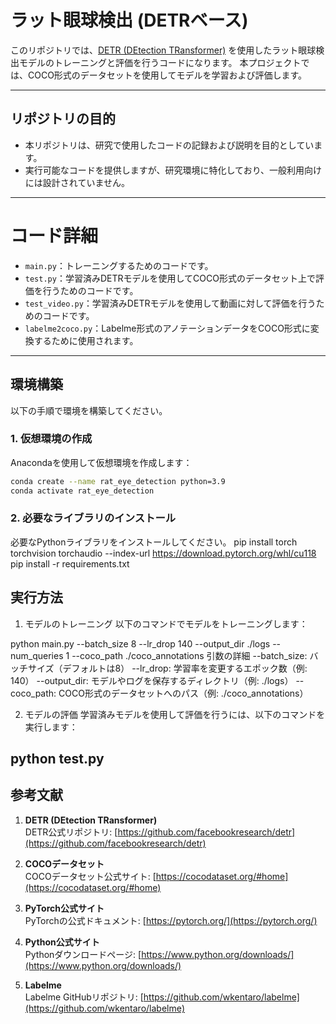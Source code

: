 # ラット眼球検出 (DETRベース)

このリポジトリでは、[DETR (DEtection TRansformer)](https://github.com/facebookresearch/detr) を使用したラット眼球検出モデルのトレーニングと評価を行うコードになります。 
本プロジェクトでは、COCO形式のデータセットを使用してモデルを学習および評価します。

---

## **リポジトリの目的**

- 本リポジトリは、研究で使用したコードの記録および説明を目的としています。
- 実行可能なコードを提供しますが、研究環境に特化しており、一般利用向けには設計されていません。

---

# コード詳細

- `main.py`：トレーニングするためのコードです。
- `test.py`：学習済みDETRモデルを使用してCOCO形式のデータセット上で評価を行うためのコードです。
- `test_video.py`：学習済みDETRモデルを使用して動画に対して評価を行うためのコードです。
- `labelme2coco.py`：Labelme形式のアノテーションデータをCOCO形式に変換するために使用されます。

---

## 環境構築

以下の手順で環境を構築してください。

### **1. 仮想環境の作成**

Anacondaを使用して仮想環境を作成します：

```bash
conda create --name rat_eye_detection python=3.9
conda activate rat_eye_detection
```

### **2. 必要なライブラリのインストール**
必要なPythonライブラリをインストールしてください。
pip install torch torchvision torchaudio --index-url https://download.pytorch.org/whl/cu118
pip install -r requirements.txt

## **実行方法**
1. モデルのトレーニング
以下のコマンドでモデルをトレーニングします：

python main.py --batch_size 8 --lr_drop 140 --output_dir ./logs --num_queries 1 --coco_path ./coco_annotations
引数の詳細
--batch_size: バッチサイズ（デフォルトは8）
--lr_drop: 学習率を変更するエポック数（例: 140）
--output_dir: モデルやログを保存するディレクトリ（例: ./logs）
--coco_path: COCO形式のデータセットへのパス（例: ./coco_annotations）

2. モデルの評価
学習済みモデルを使用して評価を行うには、以下のコマンドを実行します：

python test.py
---

## **参考文献**

1. **DETR (DEtection TRansformer)**  
   DETR公式リポジトリ: [https://github.com/facebookresearch/detr](https://github.com/facebookresearch/detr)

2. **COCOデータセット**  
   COCOデータセット公式サイト: [https://cocodataset.org/#home](https://cocodataset.org/#home)

3. **PyTorch公式サイト**  
   PyTorchの公式ドキュメント: [https://pytorch.org/](https://pytorch.org/)

4. **Python公式サイト**  
   Pythonダウンロードページ: [https://www.python.org/downloads/](https://www.python.org/downloads/)

5. **Labelme**  
   Labelme GitHubリポジトリ: [https://github.com/wkentaro/labelme](https://github.com/wkentaro/labelme)
